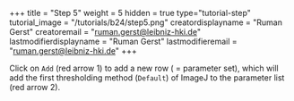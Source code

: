 +++
title = "Step 5"
weight = 5
hidden = true
type="tutorial-step"
tutorial_image = "/tutorials/b24/step5.png"
creatordisplayname = "Ruman Gerst"
creatoremail = "ruman.gerst@leibniz-hki.de"
lastmodifierdisplayname = "Ruman Gerst"
lastmodifieremail = "ruman.gerst@leibniz-hki.de"
+++

Click on `Add` (red arrow 1) to add a new row ( = parameter set), which will add the first thresholding method (`Default`) of ImageJ to the parameter list (red arrow 2).
